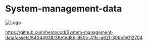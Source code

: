 ﻿# System-management-data
![Logo](https://github.com/hemocod/System-management-data/assets/84044938/5aa4ade9-0591-46ce-ae9e-464d8d02c322)


https://github.com/hemocod/System-management-data/assets/84044938/36e1ed8b-850c-41fc-a62f-30bbfe012704

